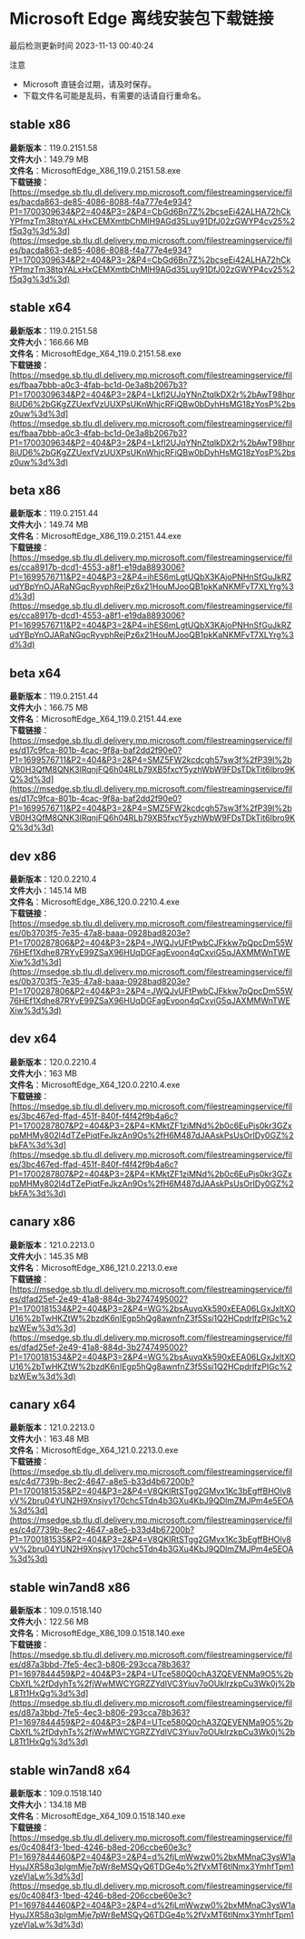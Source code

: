 # Microsoft Edge 离线安装包下载链接
最后检测更新时间
2023-11-13 00:40:24

注意
* Microsoft 直链会过期，请及时保存。
* 下载文件名可能是乱码，有需要的话请自行重命名。

## stable x86
**最新版本**：119.0.2151.58  
**文件大小**：149.79 MB  
**文件名**：MicrosoftEdge_X86_119.0.2151.58.exe  
**下载链接**：[https://msedge.sb.tlu.dl.delivery.mp.microsoft.com/filestreamingservice/files/bacda863-de85-4086-8088-f4a777e4e934?P1=1700309634&P2=404&P3=2&P4=CbGd6Bn7Z%2bcseEi42ALHA72hCkYPfmzTm38tqYALxHxCEMXmtbChMlH9AGd35Luy91DfJ02zGWYP4cv25%2f5q3g%3d%3d](https://msedge.sb.tlu.dl.delivery.mp.microsoft.com/filestreamingservice/files/bacda863-de85-4086-8088-f4a777e4e934?P1=1700309634&P2=404&P3=2&P4=CbGd6Bn7Z%2bcseEi42ALHA72hCkYPfmzTm38tqYALxHxCEMXmtbChMlH9AGd35Luy91DfJ02zGWYP4cv25%2f5q3g%3d%3d)  

## stable x64
**最新版本**：119.0.2151.58  
**文件大小**：166.66 MB  
**文件名**：MicrosoftEdge_X64_119.0.2151.58.exe  
**下载链接**：[https://msedge.sb.tlu.dl.delivery.mp.microsoft.com/filestreamingservice/files/fbaa7bbb-a0c3-4fab-bc1d-0e3a8b2067b3?P1=1700309634&P2=404&P3=2&P4=Lkfl2UJqYNnZtqlkDX2r%2bAwT98hpr8iUD6%2bGKgZZUexfVzUUXPsUKnWhjcRFiQBw0bDyhHsMG18zYosP%2bsz0uw%3d%3d](https://msedge.sb.tlu.dl.delivery.mp.microsoft.com/filestreamingservice/files/fbaa7bbb-a0c3-4fab-bc1d-0e3a8b2067b3?P1=1700309634&P2=404&P3=2&P4=Lkfl2UJqYNnZtqlkDX2r%2bAwT98hpr8iUD6%2bGKgZZUexfVzUUXPsUKnWhjcRFiQBw0bDyhHsMG18zYosP%2bsz0uw%3d%3d)  

## beta x86
**最新版本**：119.0.2151.44  
**文件大小**：149.74 MB  
**文件名**：MicrosoftEdge_X86_119.0.2151.44.exe  
**下载链接**：[https://msedge.sb.tlu.dl.delivery.mp.microsoft.com/filestreamingservice/files/cca8917b-dcd1-4553-a8f1-e19da8893006?P1=1699576711&P2=404&P3=2&P4=ihES6mLgtUQbX3KAjoPNHnSfGuJkRZudYBpYnOJARaNGqcRyvphRejPz6x21HouMJooQB1pkKaNKMFvT7XLYrg%3d%3d](https://msedge.sb.tlu.dl.delivery.mp.microsoft.com/filestreamingservice/files/cca8917b-dcd1-4553-a8f1-e19da8893006?P1=1699576711&P2=404&P3=2&P4=ihES6mLgtUQbX3KAjoPNHnSfGuJkRZudYBpYnOJARaNGqcRyvphRejPz6x21HouMJooQB1pkKaNKMFvT7XLYrg%3d%3d)  

## beta x64
**最新版本**：119.0.2151.44  
**文件大小**：166.75 MB  
**文件名**：MicrosoftEdge_X64_119.0.2151.44.exe  
**下载链接**：[https://msedge.sb.tlu.dl.delivery.mp.microsoft.com/filestreamingservice/files/d17c9fca-801b-4cac-9f8a-baf2dd2f90e0?P1=1699576711&P2=404&P3=2&P4=SMZ5FW2kcdcgh57sw3f%2fP39I%2bVB0H3QfM8QNK3IRqnjFQ6h04RLb79XB5fxcY5yzhWbW9FDsTDkTit6Ibro9KQ%3d%3d](https://msedge.sb.tlu.dl.delivery.mp.microsoft.com/filestreamingservice/files/d17c9fca-801b-4cac-9f8a-baf2dd2f90e0?P1=1699576711&P2=404&P3=2&P4=SMZ5FW2kcdcgh57sw3f%2fP39I%2bVB0H3QfM8QNK3IRqnjFQ6h04RLb79XB5fxcY5yzhWbW9FDsTDkTit6Ibro9KQ%3d%3d)  

## dev x86
**最新版本**：120.0.2210.4  
**文件大小**：145.14 MB  
**文件名**：MicrosoftEdge_X86_120.0.2210.4.exe  
**下载链接**：[https://msedge.sb.tlu.dl.delivery.mp.microsoft.com/filestreamingservice/files/0b3703f5-7e35-47a8-baaa-0928bad8203e?P1=1700287806&P2=404&P3=2&P4=JWQJvUFtPwbCJFkkw7pQpcDm55W76HEf1Xdhe87RYvE99ZSaX96HUqDGFagEvoon4qCxviG5qJAXMMWnTWEXiw%3d%3d](https://msedge.sb.tlu.dl.delivery.mp.microsoft.com/filestreamingservice/files/0b3703f5-7e35-47a8-baaa-0928bad8203e?P1=1700287806&P2=404&P3=2&P4=JWQJvUFtPwbCJFkkw7pQpcDm55W76HEf1Xdhe87RYvE99ZSaX96HUqDGFagEvoon4qCxviG5qJAXMMWnTWEXiw%3d%3d)  

## dev x64
**最新版本**：120.0.2210.4  
**文件大小**：163 MB  
**文件名**：MicrosoftEdge_X64_120.0.2210.4.exe  
**下载链接**：[https://msedge.sb.tlu.dl.delivery.mp.microsoft.com/filestreamingservice/files/3bc467ed-ffad-451f-840f-f4f42f9b4a6c?P1=1700287807&P2=404&P3=2&P4=KMktZF1ziMNd%2b0c6EuPjs0kr3GZxppMHMy802l4dTZePiqtFeJkzAn9Os%2fH6M487dJAAskPsUsOrIDy0GZ%2bkFA%3d%3d](https://msedge.sb.tlu.dl.delivery.mp.microsoft.com/filestreamingservice/files/3bc467ed-ffad-451f-840f-f4f42f9b4a6c?P1=1700287807&P2=404&P3=2&P4=KMktZF1ziMNd%2b0c6EuPjs0kr3GZxppMHMy802l4dTZePiqtFeJkzAn9Os%2fH6M487dJAAskPsUsOrIDy0GZ%2bkFA%3d%3d)  

## canary x86
**最新版本**：121.0.2213.0  
**文件大小**：145.35 MB  
**文件名**：MicrosoftEdge_X86_121.0.2213.0.exe  
**下载链接**：[https://msedge.sb.tlu.dl.delivery.mp.microsoft.com/filestreamingservice/files/dfad25ef-2e49-41a8-884d-3b2747495002?P1=1700181534&P2=404&P3=2&P4=WG%2bsAuvqXk590xEEA06LGxJxltXOU16%2bTwHKZtW%2bzdK6nIEgp5hQg8awnfnZ3f5Ssi1Q2HCpdrlfzPIGc%2bzWEw%3d%3d](https://msedge.sb.tlu.dl.delivery.mp.microsoft.com/filestreamingservice/files/dfad25ef-2e49-41a8-884d-3b2747495002?P1=1700181534&P2=404&P3=2&P4=WG%2bsAuvqXk590xEEA06LGxJxltXOU16%2bTwHKZtW%2bzdK6nIEgp5hQg8awnfnZ3f5Ssi1Q2HCpdrlfzPIGc%2bzWEw%3d%3d)  

## canary x64
**最新版本**：121.0.2213.0  
**文件大小**：163.48 MB  
**文件名**：MicrosoftEdge_X64_121.0.2213.0.exe  
**下载链接**：[https://msedge.sb.tlu.dl.delivery.mp.microsoft.com/filestreamingservice/files/c4d7739b-8ec2-4647-a8e5-b33d4b67200b?P1=1700181535&P2=404&P3=2&P4=V8QKIRtSTgg2GMvx1Kc3bEgffBHOlv8vV%2bru04YUN2H9Xnsjvy170chc5Tdn4b3GXu4KbJ9QDlmZMJPm4e5EOA%3d%3d](https://msedge.sb.tlu.dl.delivery.mp.microsoft.com/filestreamingservice/files/c4d7739b-8ec2-4647-a8e5-b33d4b67200b?P1=1700181535&P2=404&P3=2&P4=V8QKIRtSTgg2GMvx1Kc3bEgffBHOlv8vV%2bru04YUN2H9Xnsjvy170chc5Tdn4b3GXu4KbJ9QDlmZMJPm4e5EOA%3d%3d)  

## stable win7and8 x86
**最新版本**：109.0.1518.140  
**文件大小**：122.56 MB  
**文件名**：MicrosoftEdge_X86_109.0.1518.140.exe  
**下载链接**：[https://msedge.sb.tlu.dl.delivery.mp.microsoft.com/filestreamingservice/files/d87a3bbd-7fe5-4ec3-b806-293cca78b363?P1=1697844459&P2=404&P3=2&P4=UTce580Q0chA3ZQEVENMa9O5%2bCbXfL%2fDdyhTs%2fjWwMWCYGRZZYdIVC3Yiuv7oOUklrzkpCu3Wk0j%2bL8Tt1HxQg%3d%3d](https://msedge.sb.tlu.dl.delivery.mp.microsoft.com/filestreamingservice/files/d87a3bbd-7fe5-4ec3-b806-293cca78b363?P1=1697844459&P2=404&P3=2&P4=UTce580Q0chA3ZQEVENMa9O5%2bCbXfL%2fDdyhTs%2fjWwMWCYGRZZYdIVC3Yiuv7oOUklrzkpCu3Wk0j%2bL8Tt1HxQg%3d%3d)  

## stable win7and8 x64
**最新版本**：109.0.1518.140  
**文件大小**：134.18 MB  
**文件名**：MicrosoftEdge_X64_109.0.1518.140.exe  
**下载链接**：[https://msedge.sb.tlu.dl.delivery.mp.microsoft.com/filestreamingservice/files/0c4084f3-1bed-4246-b8ed-206ccbe60e3c?P1=1697844460&P2=404&P3=2&P4=d%2fjLmWwzw0%2bxMMnaC3ysW1aHyuJXR58q3pIgmMje7pWr8eMSQyQ6TDGe4p%2fVxMT6tlNmx3YmhfTpm1yzeVlaLw%3d%3d](https://msedge.sb.tlu.dl.delivery.mp.microsoft.com/filestreamingservice/files/0c4084f3-1bed-4246-b8ed-206ccbe60e3c?P1=1697844460&P2=404&P3=2&P4=d%2fjLmWwzw0%2bxMMnaC3ysW1aHyuJXR58q3pIgmMje7pWr8eMSQyQ6TDGe4p%2fVxMT6tlNmx3YmhfTpm1yzeVlaLw%3d%3d)  

